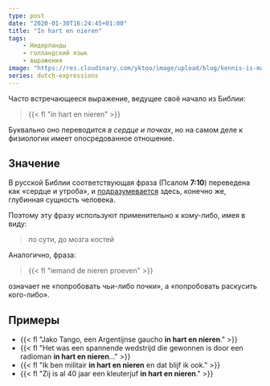 ```yaml
---
type: post
date: "2020-01-30T16:24:45+01:00"
title: "In hart en nieren"
tags:
    - Нидерланды
    - голландский язык
    - выражения
image: "https://res.cloudinary.com/yktoo/image/upload/blog/kennis-is-macht.jpg"
series: dutch-expressions
---
```


Часто встречающееся выражение, ведущее своё начало из Библии:

> {{< fl "in hart en nieren" >}}

Буквально оно переводится *в сердце и почках*, но на самом деле к физиологии имеет опосредованное отношение.

<!--more-->

## Значение

В русской Библии соответствующая фраза (Псалом **7:10**) переведена как «сердце и утроба», и [подразумевается](https://onzetaal.nl/taaladvies/iemand-de-nieren-proeven/) здесь, конечно же, глубинная сущность человека.

Поэтому эту фразу используют применительно к кому-либо, имея в виду:

> по сути, до мозга костей

Аналогично, фраза:

> {{< fl "iemand de nieren proeven" >}}

означает не «попробовать чьи-либо почки», а «попробовать раскусить кого-либо».

## Примеры

* {{< fl "Jako Tango, een Argentijnse gaucho **in hart en nieren**." >}}
* {{< fl "Het was een spannende wedstrijd die gewonnen is door een radioman **in hart en nieren**…" >}}
* {{< fl "Ik ben militair **in hart en nieren** en dat blijf ik ook." >}}
* {{< fl "Zij is al 40 jaar een kleuterjuf **in hart en nieren**." >}}
